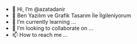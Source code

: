 - 👋 Hi, I’m @azatadanir
- 👀 Ben Yazılım ve Grafik Tasarım İle İlgileniyorum
- 🌱 I’m currently learning ...
- 💞️ I’m looking to collaborate on ...
- 📫 How to reach me ...
<!---
azatadanir/azatadanir is a ✨ special ✨ repository because its `README.md` (this file) appears on your GitHub profile.
You can click the Preview link to take a look at your changes.
--->

